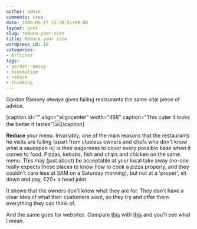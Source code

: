 ```yaml
---
author: admin
comments: true
date: 2008-05-17 22:38:51+00:00
layout: post
slug: reduce-your-site
title: Reduce your site
wordpress_id: 10
categories:
- Articles
tags:
- gordon ramsey
- minimalism
- reduce
- thinking
---
```


Gordon Ramsey _always_ gives failing restaurants the same vital piece of advice.

[caption id="" align="aligncenter" width="468" caption="This cuter it looks the better it tastes"]![](http://farm4.static.flickr.com/3161/2500563708_eb79a3540c.jpg?v=0)[/caption]

**Reduce** your menu.  Invariably, one of the main reasons that the restaurants he visits are failing (apart from clueless owners and chefs who don't know what a saucepan is) is their eagerness to cover every possible base when it comes to food.  Pizzas, kebabs, fish and chips and chicken on the same menu.  This may (just about) be acceptable at your local take away (no-one really expects these places to know how to cook a pizza properly, and they couldn't care less at 3AM on a Saturday morning), but not at a 'proper', sit down and pay, £20+ a head joint.

It shows that the owners don't know what they are for.  They don't have a clear idea of what their customers want, so they try and offer them everything they can think of.

And the same goes for websites.  Compare [this](http://google.com) with [this](http://yahoo.com) and you'll see what I mean.
